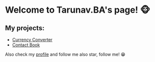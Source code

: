 # Welcome to Tarunav.BA's page! 🐵

## My projects:
- [Currency Converter](https://github.com/TarunavBA/Currency-Converter/)
- [Contact Book](https://github.com/TarunavBA/Contact-Book)

Also check my [profile](https://github.com/TarunavBA) and follow me also star, follow me! 😁
